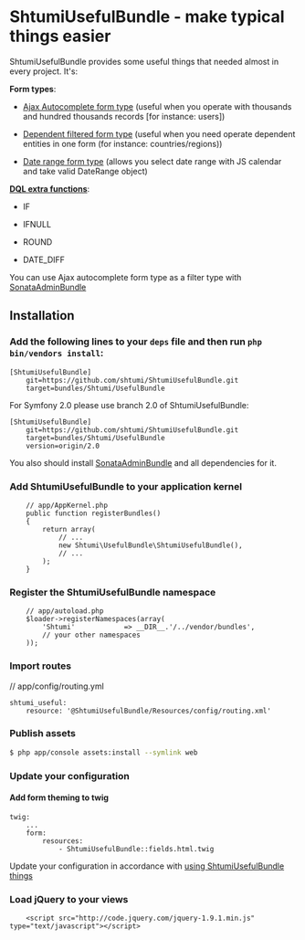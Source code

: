 ShtumiUsefulBundle - make typical things easier
===============================================

ShtumiUsefulBundle provides some useful things that needed almost in every project. It's:

**Form types**:

* [Ajax Autocomplete form type](https://github.com/shtumi/ShtumiUsefulBundle/blob/master/Resources/doc/ajax_autocomplete.rst) (useful when you operate with thousands and hundred thousands records [for instance: users])

* [Dependent filtered form type](https://github.com/shtumi/ShtumiUsefulBundle/blob/master/Resources/doc/dependent_filtered_entity.rst) (useful when you need operate dependent entities in one form (for instance: countries/regions))

* [Date range form type](https://github.com/shtumi/ShtumiUsefulBundle/blob/master/Resources/doc/daterange.rst) (allows you select date range with JS calendar and take valid DateRange object)

**[DQL extra functions](https://github.com/shtumi/ShtumiUsefulBundle/blob/master/Resources/doc/dql_functions.rst)**:

* IF

* IFNULL

* ROUND

* DATE_DIFF

You can use Ajax autocomplete form type as a filter type with [SonataAdminBundle](https://github.com/sonata-project/SonataAdminBundle)



## Installation

### Add the following lines to your  `deps` file and then run `php bin/vendors install`:

```
[ShtumiUsefulBundle]
    git=https://github.com/shtumi/ShtumiUsefulBundle.git
    target=bundles/Shtumi/UsefulBundle
```

For Symfony 2.0 please use branch 2.0 of ShtumiUsefulBundle:

```
[ShtumiUsefulBundle]
    git=https://github.com/shtumi/ShtumiUsefulBundle.git
    target=bundles/Shtumi/UsefulBundle
    version=origin/2.0
```

You also should install [SonataAdminBundle](https://github.com/sonata-project/SonataAdminBundle) and all dependencies for it.

### Add ShtumiUsefulBundle to your application kernel
```
    // app/AppKernel.php
    public function registerBundles()
    {
        return array(
            // ...
            new Shtumi\UsefulBundle\ShtumiUsefulBundle(),
            // ...
        );
    }
```
### Register the ShtumiUsefulBundle namespace
```
    // app/autoload.php
    $loader->registerNamespaces(array(
        'Shtumi'            => __DIR__.'/../vendor/bundles',
        // your other namespaces
    ));
```
### Import routes

// app/config/routing.yml

```
shtumi_useful:
    resource: '@ShtumiUsefulBundle/Resources/config/routing.xml'
```
### Publish assets

```sh
$ php app/console assets:install --symlink web
```

### Update your configuration

#### Add form theming to twig
```
twig:
    ...
    form:
        resources:
            - ShtumiUsefulBundle::fields.html.twig
```

Update your configuration in accordance with [using ShtumiUsefulBundle things](https://github.com/shtumi/ShtumiUsefulBundle/blob/master/Resources/doc/index.rst)

### Load jQuery to your views
```
    <script src="http://code.jquery.com/jquery-1.9.1.min.js" type="text/javascript"></script>
```
